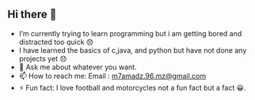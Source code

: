 ## Hi there 👋






- I’m currently trying to learn programming but i am getting bored and distracted too quick :disappointed:
- I have learned the basics of c,java, and python but have not done any projects yet :disappointed:
- 💬 Ask me about whatever you want.
- 📫 How to reach me: Email : m7amadz.96.mz@gmail.com
- ⚡ Fun fact: I love football and motorcycles not a fun fact but a fact :grinning:.

